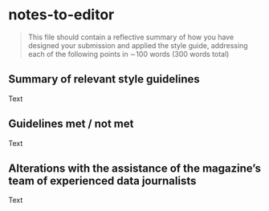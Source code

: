 # notes-to-editor

> This file should contain a reflective summary of how you have designed your submission and applied
> the style guide, addressing each of the following points in ∼100 words (300 words total)

## Summary of relevant style guidelines

Text

## Guidelines met / not met

Text

## Alterations with the assistance of the magazine’s team of experienced data journalists

Text
